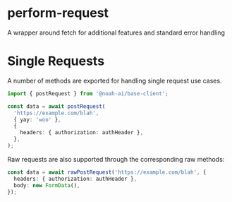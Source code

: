# perform-request

A wrapper around fetch for additional features and standard error handling

# Single Requests

A number of methods are exported for handling single request use cases.

```ts
import { postRequest } from '@noah-ai/base-client';

const data = await postRequest(
  'https://example.com/blah',
  { yay: 'woo' },
  {
    headers: { authorization: authHeader },
  },
);
```

Raw requests are also supported through the corresponding raw methods:

```ts
const data = await rawPostRequest('https://example.com/blah', {
  headers: { authorization: authHeader },
  body: new FormData(),
});
```
